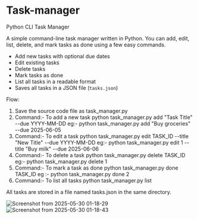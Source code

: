 # Task-manager
 Python CLI Task Manager

A simple command-line task manager written in Python. You can add, edit, list, delete, and mark tasks as done using a few easy commands.

- Add new tasks with optional due dates
- Edit existing tasks
- Delete tasks
- Mark tasks as done
- List all tasks in a readable format
- Saves all tasks in a JSON file (`tasks.json`)

Flow:

1. Save the source code file as task_manager.py
2. Command:- To add a new task
   python task_manager.py add "Task Title" --due YYYY-MM-DD
   eg:- python task_manager.py add "Buy groceries" --due 2025-06-05
3. Command:- To edit a task
   python task_manager.py edit TASK_ID --title "New Title" --due YYYY-MM-DD
   eg:- python task_manager.py edit 1 --title "Buy milk" --due 2025-06-06
4. Command:- To delete a task
   python task_manager.py delete TASK_ID
   eg:- python task_manager.py delete 1
5. Command:- To mark a task as done
   python task_manager.py done TASK_ID
   eg :- python task_manager.py done 2
6. Command:- To list all tasks
   python task_manager.py list

All tasks are stored in a file named tasks.json in the same directory.



  





![Screenshot from 2025-05-30 01-18-29](https://github.com/user-attachments/assets/5c337bc2-49e4-4a5b-8308-0acd3a151a5a)
![Screenshot from 2025-05-30 01-18-43](https://github.com/user-attachments/assets/17dd2f18-5c54-45fd-b203-93185c0fe55d)
